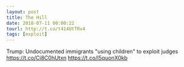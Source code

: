 ```yaml
---
layout: post
title: The Hill
date: 2018-07-11 00:00:22
tourl: http://t.co/t414UtTRv4
tags: [exploit]
---
```

Trump: Undocumented immigrants "using children" to exploit judges https://t.co/Ci8C0hUtxn https://t.co/l5quonX0kb